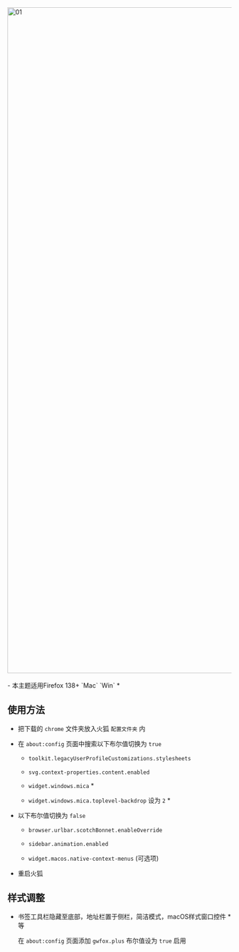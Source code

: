 <picture>
<source media="(prefers-color-scheme: light)" srcset="https://github.com/user-attachments/assets/d7699474-d17b-4560-a9d6-9e1ecaac0ba5">
<source media="(prefers-color-scheme: dark)" srcset="https://github.com/user-attachments/assets/90f88774-2886-4a02-aae8-6814f3199adb">
<img width="1495" alt="01">
</picture>
<br><br>
- 本主题适用Firefox 138+ `Mac` `Win` *

## 使用方法

- 把下载的 `chrome` 文件夹放入火狐 `配置文件夹` 内

- 在 `about:config` 页面中搜索以下布尔值切换为 `true`

  - `toolkit.legacyUserProfileCustomizations.stylesheets`

  - `svg.context-properties.content.enabled`
 
  - `widget.windows.mica` *
 
  - `widget.windows.mica.toplevel-backdrop` 设为 `2` *
 
- 以下布尔值切换为 `false`
 
  - `browser.urlbar.scotchBonnet.enableOverride`
 
  - `sidebar.animation.enabled`
 
  - `widget.macos.native-context-menus` (可选项)

- 重启火狐

## 样式调整

- 书签工具栏隐藏至底部，地址栏置于侧栏，简洁模式，macOS样式窗口控件 * 等

  在 `about:config` 页面添加 `gwfox.plus` 布尔值设为 `true` 启用


